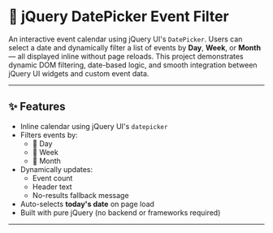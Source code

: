 # 📅 jQuery DatePicker Event Filter

An interactive event calendar using jQuery UI's `DatePicker`. Users can select a date and dynamically filter a list of events by **Day**, **Week**, or **Month** — all displayed inline without page reloads.
This project demonstrates dynamic DOM filtering, date-based logic, and smooth integration between jQuery UI widgets and custom event data.

---

## ✨ Features

- Inline calendar using jQuery UI's `datepicker`
- Filters events by:
  - 📍 Day
  - 📆 Week
  - 📅 Month
- Dynamically updates:
  - Event count
  - Header text
  - No-results fallback message
- Auto-selects **today's date** on page load
- Built with pure jQuery (no backend or frameworks required)

---
